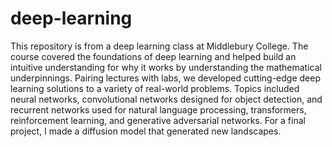 # deep-learning
This repository is from a deep learning class at Middlebury College. The course covered the foundations of deep learning and helped build an intuitive understanding for why it works by understanding the mathematical underpinnings. 
Pairing lectures with labs, we developed cutting-edge deep learning solutions to a variety of real-world problems. 
Topics included neural networks, convolutional networks designed for object detection, and recurrent networks used for natural language processing, transformers, reinforcement learning, and generative adversarial networks.
For a final project, I made a diffusion model that generated new landscapes.

